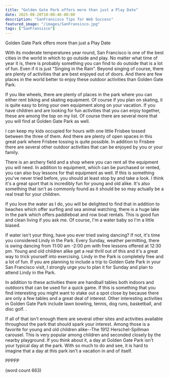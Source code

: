 ```yaml
---
title: "Golden Gate Park offers more than just a Play Date"
date: 2025-08-20T10:08:46-08:00
description: "SanFransisco Tips for Web Success"
featured_image: "/images/SanFransisco.jpg"
tags: ["SanFransisco"]
---
```


Golden Gate Park offers more than just a Play Date

With its moderate temperatures year round, San Francisco is one of the best cities in the world in which to go outside and play. No matter what time of year it is, there is probably something you can find to do outside that is a lot of fun. Even if it is just "Singing in the Rain". Beyond singing of course, there are plenty of activities that are best enjoyed out of doors. And there are few places in the world better to enjoy these outdoor activities than Golden Gate Park. 

If you like wheels, there are plenty of places in the park where you can either rent biking and skating equipment. Of course if you plan on skating, it is quite easy to bring your own equipment along on your vacation. If you have children and are looking for fun activities that you can enjoy together, these are among the top on my list. Of course there are several more that you will find at Golden Gate Park as well. 

I can keep my kids occupied for hours with one little Frisbee tossed between the three of them. And there are plenty of open spaces in this great park where Frisbee tossing is quite possible. In addition to Frisbee there are several other outdoor activities that can be enjoyed by you or your family. 

There is an archery field and a shop where you can rent all the equipment you will need. In addition to equipment, which can be purchased or rented, you can also buy lessons for that equipment as well. If this is something you've never tried before, you should at least stop by and take a look. I think it's a great sport that is incredibly fun for young and old alike. It's also something that isn't as commonly found as it should be so may actually be a real treat for your children. 

If you love the water as I do, you will be delighted to find that in addition to beaches which offer surfing and sea animal watching, there is a huge lake in the park which offers paddleboat and row boat rentals. This is good fun and clean living if you ask me. Of course, I'm a water baby so I'm a little biased. 

If water isn't your thing, have you ever tried swing dancing? If not, it's time you considered Lindy in the Park. Every Sunday, weather permitting, there is swing dancing from 11:00 am -2:00 pm with free lessons offered at 12:30 pm. Young and old children alike get a real thrill out of this and it's a great way to trick yourself into exercising. Lindy in the Park is completely free and a lot of fun. If you are planning to include a trip to Golden Gate Park in your San Francisco visit, I strongly urge you to plan it for Sunday and plan to attend Lindy in the Park.

In addition to these activities there are handball tables both indoors and outdoors that can be used for a quick game. If this is something that you find interesting you might want to stake out a spot close by because there are only a few tables and a great deal of interest. Other interesting activities in Golden Gate Park include lawn bowling, tennis, dog runs, basketball, and disc golf.  .

If all of that isn't enough there are several other sites and activities available throughout the park that should spark your interest. Among those is a favorite for young and old children alike--The 1912 Herschel-Spillman carousel. This is very popular among children and seconded closely by the nearby playground. If you think about it, a day at Golden Gate Park isn't your typical day at the park. With so much to do and see, it is hard to imagine that a day at this park isn't a vacation in and of itself. 

PPPPP

(word count 663)

